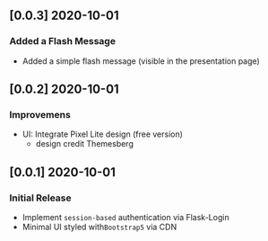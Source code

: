 
## [0.0.3] 2020-10-01
### Added a Flash Message  

- Added a simple flash message (visible in the presentation page)

## [0.0.2] 2020-10-01
### Improvemens

- UI: Integrate Pixel Lite design (free version)
  - design credit Themesberg

## [0.0.1] 2020-10-01
### Initial Release

- Implement `session-based` authentication via Flask-Login
- Minimal UI styled with`Bootstrap5` via CDN
